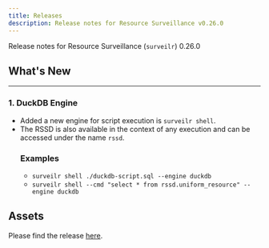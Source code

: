 ```yaml
---
title: Releases
description: Release notes for Resource Surveillance v0.26.0
---
```

Release notes for Resource Surveillance (`surveilr`) 0.26.0

## What's New
---

### 1. **DuckDB Engine**
  - Added a new engine for script execution is `surveilr shell`.
  - The RSSD is also available in the context of any execution and can be accessed under the name `rssd`.
    ### Examples
    - `surveilr shell ./duckdb-script.sql --engine duckdb`
    - `surveilr shell --cmd "select * from rssd.uniform_resource" --engine duckdb`

## Assets
Please find the release [here](https://github.com/opsfolio/releases.opsfolio.com/releases/tag/0.25.0).
